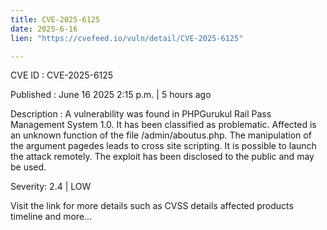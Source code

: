 ```yaml
---
title: CVE-2025-6125
date: 2025-6-16
lien: "https://cvefeed.io/vuln/detail/CVE-2025-6125"

---
```


CVE ID : CVE-2025-6125

Published :  June 16
2025
2:15 p.m. | 5 hours ago

Description : A vulnerability was found in PHPGurukul Rail Pass Management System 1.0. It has been classified as problematic. Affected is an unknown function of the file /admin/aboutus.php. The manipulation of the argument pagedes leads to cross site scripting. It is possible to launch the attack remotely. The exploit has been disclosed to the public and may be used.

Severity: 2.4 | LOW

Visit the link for more details
such as CVSS details
affected products
timeline
and more...
